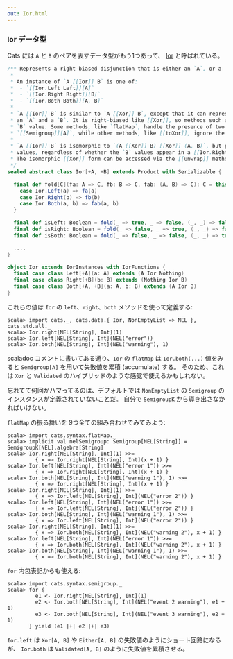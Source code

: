 ```yaml
---
out: Ior.html
---
```


  [IorSource]: $catsBaseUrl$core/src/main/scala/cats/data/Ior.scala

### Ior データ型

Cats には `A` と `B` のペアを表すデータ型がもう1つあって、
[Ior][IorSource] と呼ばれている。

```scala
/** Represents a right-biased disjunction that is either an `A`, or a `B`, or both an `A` and a `B`.
 *
 * An instance of `A [[Ior]] B` is one of:
 *  - `[[Ior.Left Left]][A]`
 *  - `[[Ior.Right Right]][B]`
 *  - `[[Ior.Both Both]][A, B]`
 *
 * `A [[Ior]] B` is similar to `A [[Xor]] B`, except that it can represent the simultaneous presence of
 * an `A` and a `B`. It is right-biased like [[Xor]], so methods such as `map` and `flatMap` operate on the
 * `B` value. Some methods, like `flatMap`, handle the presence of two [[Ior.Both Both]] values using a
 * `[[Semigroup]][A]`, while other methods, like [[toXor]], ignore the `A` value in a [[Ior.Both Both]].
 *
 * `A [[Ior]] B` is isomorphic to `(A [[Xor]] B) [[Xor]] (A, B)`, but provides methods biased toward `B`
 * values, regardless of whether the `B` values appear in a [[Ior.Right Right]] or a [[Ior.Both Both]].
 * The isomorphic [[Xor]] form can be accessed via the [[unwrap]] method.
 */
sealed abstract class Ior[+A, +B] extends Product with Serializable {

  final def fold[C](fa: A => C, fb: B => C, fab: (A, B) => C): C = this match {
    case Ior.Left(a) => fa(a)
    case Ior.Right(b) => fb(b)
    case Ior.Both(a, b) => fab(a, b)
  }

  final def isLeft: Boolean = fold(_ => true, _ => false, (_, _) => false)
  final def isRight: Boolean = fold(_ => false, _ => true, (_, _) => false)
  final def isBoth: Boolean = fold(_ => false, _ => false, (_, _) => true)

  ....
}

object Ior extends IorInstances with IorFunctions {
  final case class Left[+A](a: A) extends (A Ior Nothing)
  final case class Right[+B](b: B) extends (Nothing Ior B)
  final case class Both[+A, +B](a: A, b: B) extends (A Ior B)
}
```

これらの値は `Ior` の `left`、`right`、`both` メソッドを使って定義する:

```console:new
scala> import cats._, cats.data.{ Ior, NonEmptyList => NEL }, cats.std.all._
scala> Ior.right[NEL[String], Int](1)
scala> Ior.left[NEL[String], Int](NEL("error"))
scala> Ior.both[NEL[String], Int](NEL("warning"), 1)
```

scaladoc コメントに書いてある通り、`Ior` の `flatMap` は
`Ior.both(...)` 値をみると `Semigroup[A]` を用いて失敗値を累積 (accumulate) する。
そのため、これは `Xor` と `Validated` のハイブリッドのような感覚で使えるかもしれない。

忘れてて何回かハマってるのは、デフォルトでは `NonEmptyList` 
の `Semigroup` のインスタンスが定義されていないことだ。
自分で `SemigroupK` から導き出さなかればいけない。

`flatMap` の振る舞いを 9つ全ての組み合わせでみてみよう:

```console
scala> import cats.syntax.flatMap._
scala> implicit val nelSemigroup: Semigroup[NEL[String]] = SemigroupK[NEL].algebra[String]
scala> Ior.right[NEL[String], Int](1) >>=
         { x => Ior.right[NEL[String], Int](x + 1) }
scala> Ior.left[NEL[String], Int](NEL("error 1")) >>=
         { x => Ior.right[NEL[String], Int](x + 1) }
scala> Ior.both[NEL[String], Int](NEL("warning 1"), 1) >>=
         { x => Ior.right[NEL[String], Int](x + 1) }
scala> Ior.right[NEL[String], Int](1) >>=
         { x => Ior.left[NEL[String], Int](NEL("error 2")) }
scala> Ior.left[NEL[String], Int](NEL("error 1")) >>=
         { x => Ior.left[NEL[String], Int](NEL("error 2")) }
scala> Ior.both[NEL[String], Int](NEL("warning 1"), 1) >>=
         { x => Ior.left[NEL[String], Int](NEL("error 2")) }
scala> Ior.right[NEL[String], Int](1) >>=
         { x => Ior.both[NEL[String], Int](NEL("warning 2"), x + 1) }
scala> Ior.left[NEL[String], Int](NEL("error 1")) >>=
         { x => Ior.both[NEL[String], Int](NEL("warning 2"), x + 1) }
scala> Ior.both[NEL[String], Int](NEL("warning 1"), 1) >>=
         { x => Ior.both[NEL[String], Int](NEL("warning 2"), x + 1) }
```

`for` 内包表記からも使える:

```console
scala> import cats.syntax.semigroup._
scala> for {
         e1 <- Ior.right[NEL[String], Int](1)
         e2 <- Ior.both[NEL[String], Int](NEL("event 2 warning"), e1 + 1)
         e3 <- Ior.both[NEL[String], Int](NEL("event 3 warning"), e2 + 1)
       } yield (e1 |+| e2 |+| e3)
```

`Ior.left` は `Xor[A, B]` や `Either[A, B]` の失敗値のようにショート回路になるが、
`Ior.both` は `Validated[A, B]` のように失敗値を累積させる。
